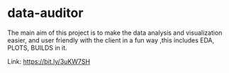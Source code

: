 # data-auditor
The main aim of this project is to make the data analysis and visualization easier, and user friendly with the client in a fun way ,this includes EDA, PLOTS, BUILDS in it.

Link: https://bit.ly/3uKW7SH
